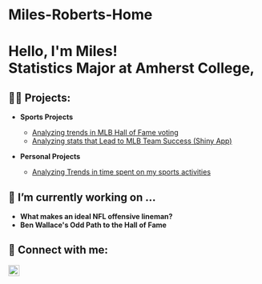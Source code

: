 
# Miles-Roberts-Home

<h1>Hello, I'm Miles! <br/> Statistics Major at Amherst College</a>, 

<h2>👨‍💻 Projects:</h2>

- <b> Sports Projects</b>
  - [Analyzing trends in MLB Hall of Fame voting](https://stat231-f24.github.io/blog01-hall-of-coders/)
  - [Analyzing stats that Lead to MLB Team Success (Shiny App)](https://github.com/mroberts27/Baseball-stats-shiny-app)
    
 
- <b>Personal Projects</b>
  - [Analyzing Trends in time spent on my sports activities](https://github.com/mroberts27/Tracking-sports-activity-)


<h2> 🔭 I’m currently working on ... </h2>
<ul>
  <li><b>What makes an ideal NFL offensive lineman?</b></li>
  <li><b>Ben Wallace's Odd Path to the Hall of Fame</b></li>
</ul>



 
  

<h2> 🤳 Connect with me:</h2>

[<img align="left" alt="JoshMadakor | LinkedIn" width="22px" src="https://cdn.jsdelivr.net/npm/simple-icons@v3/icons/linkedin.svg" />][linkedin]


[linkedin]: https://www.linkedin.com/in/miles-roberts-04309b273/

<!--
**joshmadakor1/joshmadakor1** is a ✨ _special_ ✨ repository because its `README.md` (this file) appears on your GitHub profile.

Here are some ideas to get you started:



- 🌱 I’m currently learning ...
- 👯 I’m looking to collaborate on ...
- 🤔 I’m looking for help with ...
- 💬 Ask me about ...
- 📫 How to reach me: ...
- 😄 Pronouns: ...
- ⚡ Fun fact: ...
-->

